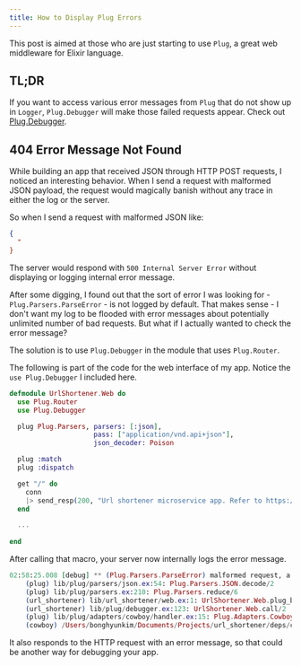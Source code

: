 ```yaml
---
title: How to Display Plug Errors
---
```


This post is aimed at those who are just starting to use `Plug`, a great web middleware for Elixir language.

## TL;DR

If you want to access various error messages from `Plug` that do not show up in `Logger`, `Plug.Debugger` will make those failed requests appear. Check out [Plug.Debugger](https://hexdocs.pm/plug/Plug.Debugger.html#content).

<!--more-->

## 404 Error Message Not Found

While building an app that received JSON through HTTP POST requests, I noticed an interesting behavior. When I send a request with malformed JSON payload, the request would magically banish without any trace in either the log or the server.

So when I send a request with malformed JSON like:

```json
{
  "
}
```

The server would respond with `500 Internal Server Error` without displaying or logging internal error message.

After some digging, I found out that the sort of error I was looking for - `Plug.Parsers.ParseError` - is not logged by default. That makes sense - I don't want my log to be flooded with error messages about potentially unlimited number of bad requests. But what if I actually wanted to check the error message?

The solution is to use `Plug.Debugger` in the module that uses `Plug.Router`.

The following is part of the code for the web interface of my app. Notice the `use Plug.Debugger` I included here. 

```elixir
defmodule UrlShortener.Web do
  use Plug.Router
  use Plug.Debugger

  plug Plug.Parsers, parsers: [:json],
                     pass: ["application/vnd.api+json"],
                     json_decoder: Poison

  plug :match
  plug :dispatch

  get "/" do
    conn
    |> send_resp(200, "Url shortener microservice app. Refer to https://github.com/harfangk/url_shortener for further information.")
  end

  ...
  
end
```

After calling that macro, your server now internally logs the error message. 

```elixir
02:58:25.008 [debug] ** (Plug.Parsers.ParseError) malformed request, a Poison.SyntaxError exception was raised with message "Unexpected end of input"
    (plug) lib/plug/parsers/json.ex:54: Plug.Parsers.JSON.decode/2
    (plug) lib/plug/parsers.ex:210: Plug.Parsers.reduce/6
    (url_shortener) lib/url_shortener/web.ex:1: UrlShortener.Web.plug_builder_call/2
    (url_shortener) lib/plug/debugger.ex:123: UrlShortener.Web.call/2
    (plug) lib/plug/adapters/cowboy/handler.ex:15: Plug.Adapters.Cowboy.Handler.upgrade/4
    (cowboy) /Users/bonghyunkim/Documents/Projects/url_shortener/deps/cowboy/src/cowboy_protocol.erl:442: :cowboy_protocol.execute/4
```

It also responds to the HTTP request with an error message, so that could be another way for debugging your app.
